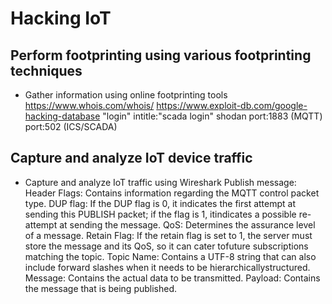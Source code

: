 # Hacking IoT

## Perform footprinting using various footprinting techniques

- Gather information using online footprinting tools
<https://www.whois.com/whois/>
<https://www.exploit-db.com/google-hacking-database>
    "login" intitle:"scada login"
shodan
    port:1883 (MQTT)
    port:502 (ICS/SCADA)

## Capture and analyze IoT device traffic

- Capture and analyze IoT traffic using Wireshark
Publish message:
    Header Flags: Contains information regarding the MQTT control packet type.
    DUP flag: If the DUP flag is 0, it indicates the first attempt at sending this PUBLISH packet; if the flag is 1, itindicates a possible re-attempt at sending the message.
    QoS: Determines the assurance level of a message.
    Retain Flag: If the retain flag is set to 1, the server must store the message and its QoS, so it can cater tofuture subscriptions matching the topic.
    Topic Name: Contains a UTF-8 string that can also include forward slashes when it needs to be hierarchicallystructured.
    Message: Contains the actual data to be transmitted.
    Payload: Contains the message that is being published.
